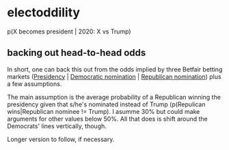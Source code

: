 # electoddility
p(X becomes president | 2020: X vs Trump)

## backing out head-to-head odds

In short, one can back this out from the odds implied by three Betfair betting markets ([Presidency](https://www.betfair.com/exchange/plus/politics/market/1.128151441) | [Democratic nomination](https://www.betfair.com/exchange/plus/politics/market/1.128161111) | [Republican nomination](https://www.betfair.com/exchange/plus/politics/market/1.128999265)) plus a few assumptions. 

The main assumption is the average probability of a Republican winning the presidency given that s/he's nominated instead of Trump (p(Repulican wins|Republican nominee != Trump). I asumme 30% but could make arguments for other values below 50%. All that does is shift around the Democrats' lines vertically, though. 

Longer version to follow, if necessary.

